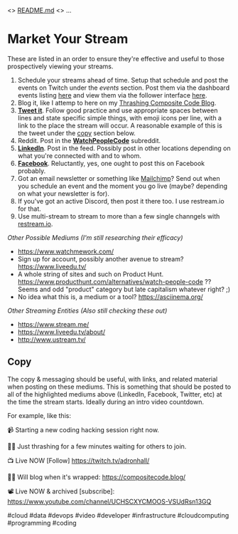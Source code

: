 <> [README.md](README.md) <> ...

# Market Your Stream

These are listed in an order to ensure they're effective and useful to those prospectively viewing your streams.

1. Schedule your streams ahead of time. Setup that schedule and post the events on Twitch under the _events_ section. Post them via the dashboard events listing [here](https://www.twitch.tv/adronhall/dashboard/events) and view them via the follower interface [here](https://www.twitch.tv/adronhall/events).
2. Blog it, like I attemp to here on my [Thrashing Composite Code Blog](https://compositecode.blog/).
3. **[Tweet it](https://twitter.com/)**. Follow good practice and use appropriate spaces between lines and state specific simple things, with emoji icons per line, with a link to the place the stream will occur. A reasonable example of this is the tweet under the [copy](#copy) section below. 
4. Reddit. Post in the **[WatchPeopleCode](https://www.reddit.com/r/WatchPeopleCode/)** subreddit.
5. **[LinkedIn](https://www.linkedin.com/)**. Post in the feed. Possibly post in other locations depending on what you're connected with and to whom.
6. **[Facebook](https://www.facebook.com/)**. Reluctantly, yes, one ought to post this on Facebook probably.
7. Got an email newsletter or something like [Mailchimp](https://mailchimp.com/)? Send out when you schedule an event and the moment you go live (maybe? depending on what your newsletter is for).
9. If you've got an active Discord, then post it there too. I use restream.io for that.
10. Use multi-stream to stream to more than a few single channgels with [restream.io](https://restream.io/).

*Other Possible Mediums (I'm still researching their efficacy)*

* https://www.watchmework.com/
* Sign up for account, possibly another avenue to stream? https://www.liveedu.tv/
* A whole string of sites and such on Product Hunt. https://www.producthunt.com/alternatives/watch-people-code ?? Seems and odd "product" category but late capitalism whatever right?  ;)
* No idea what this is, a medium or a tool? https://asciinema.org/

*Other Streaming Entities (Also still checking these out)*

* https://www.stream.me/
* https://www.liveedu.tv/about/
* http://www.ustream.tv/

## <a name="copye"></a> Copy

The copy & messaging should be useful, with links, and related material when posting on these mediums. This is something that should be posted to all of the highlighted mediums above (LinkedIn, Facebook, Twitter, etc) at the time the stream starts. Ideally during an intro video countdown.

For example, like this:

📹 Starting a new coding hacking session right now.

🤘🏻 Just thrashing for a few minutes waiting for others to join.

📺 Live NOW [Follow] https://twitch.tv/adronhall/

✍🏻 Will blog when it's wrapped: https://compositecode.blog/

📽️ Live NOW & archived [subscribe]: https://www.youtube.com/channel/UCHSCXYCMOOS-VSUdRsn13GQ 

#cloud #data #devops #video #developer #infrastructure #cloudcomputing #programming #coding 
